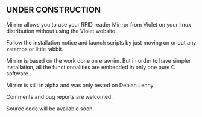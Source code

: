 ## UNDER CONSTRUCTION ##

Mirrim allows you to use your RFID reader Mir:ror from Violet on your linux distribution without using the Violet website.

Follow the installation notice and launch scripts by just moving on or out any zstamps or little rabbit.

Mirrim is based on the work done on erawrim. But in order to have simpler installation, all the functionnalities are embedded in only one pure C software.

Mirrim is still in alpha and was only tested on Debian Lenny.

Comments and bug reports are welcomed.

Source code will be available soon.